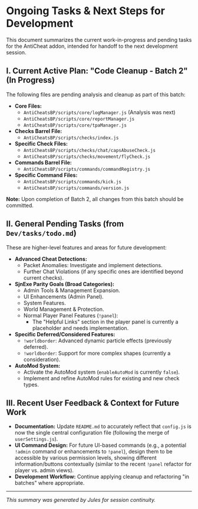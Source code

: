 # Ongoing Tasks & Next Steps for Development

This document summarizes the current work-in-progress and pending tasks for the AntiCheat addon, intended for handoff to the next development session.

## I. Current Active Plan: "Code Cleanup - Batch 2" (In Progress)

The following files are pending analysis and cleanup as part of this batch:

*   **Core Files:**
    *   `AntiCheatsBP/scripts/core/logManager.js` (Analysis was next)
    *   `AntiCheatsBP/scripts/core/reportManager.js`
    *   `AntiCheatsBP/scripts/core/tpaManager.js`
*   **Checks Barrel File:**
    *   `AntiCheatsBP/scripts/checks/index.js`
*   **Specific Check Files:**
    *   `AntiCheatsBP/scripts/checks/chat/capsAbuseCheck.js`
    *   `AntiCheatsBP/scripts/checks/movement/flyCheck.js`
*   **Commands Barrel File:**
    *   `AntiCheatsBP/scripts/commands/commandRegistry.js`
*   **Specific Command Files:**
    *   `AntiCheatsBP/scripts/commands/kick.js`
    *   `AntiCheatsBP/scripts/commands/version.js`

**Note:** Upon completion of Batch 2, all changes from this batch should be committed.

## II. General Pending Tasks (from `Dev/tasks/todo.md`)

These are higher-level features and areas for future development:

*   **Advanced Cheat Detections:**
    *   Packet Anomalies: Investigate and implement detections.
    *   Further Chat Violations (if any specific ones are identified beyond current checks).
*   **SjnExe Parity Goals (Broad Categories):**
    *   Admin Tools & Management Expansion.
    *   UI Enhancements (Admin Panel).
    *   System Features.
    *   World Management & Protection.
    *   Normal Player Panel Features (`!panel`):
        *   The "Helpful Links" section in the player panel is currently a placeholder and needs implementation.
*   **Specific Deferred/Considered Features:**
    *   `!worldborder`: Advanced dynamic particle effects (previously deferred).
    *   `!worldborder`: Support for more complex shapes (currently a consideration).
*   **AutoMod System:**
    *   Activate the AutoMod system (`enableAutoMod` is currently `false`).
    *   Implement and refine AutoMod rules for existing and new check types.

## III. Recent User Feedback & Context for Future Work

*   **Documentation:** Update `README.md` to accurately reflect that `config.js` is now the single central configuration file (following the merge of `userSettings.js`).
*   **UI Command Design:** For future UI-based commands (e.g., a potential `!admin` command or enhancements to `!panel`), design them to be accessible by various permission levels, showing different information/buttons contextually (similar to the recent `!panel` refactor for player vs. admin views).
*   **Development Workflow:** Continue applying cleanup and refactoring "in batches" where appropriate.

---
*This summary was generated by Jules for session continuity.*

